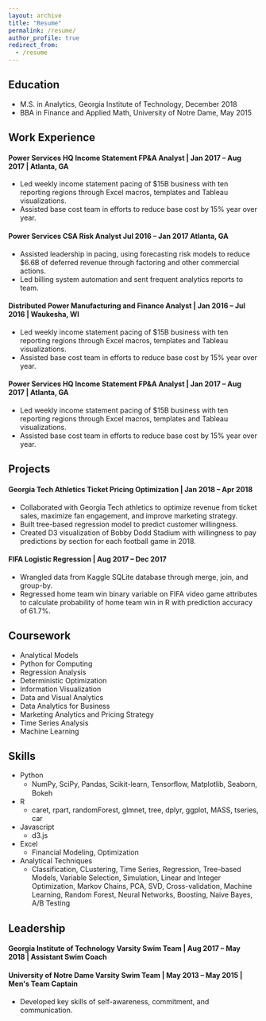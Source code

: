 ```yaml
---
layout: archive
title: "Resume"
permalink: /resume/
author_profile: true
redirect_from:
  - /resume
---
```



## Education
* M.S. in Analytics, Georgia Institute of Technology, December 2018
* BBA in Finance and Applied Math, University of Notre Dame, May 2015

## Work Experience
#### Power Services HQ Income Statement FP&A Analyst | Jan 2017 – Aug 2017 | Atlanta, GA
  * Led weekly income statement pacing of $15B business with ten reporting regions through Excel macros, templates and Tableau    visualizations.
  * Assisted base cost team in efforts to reduce base cost by 15% year over year.

#### Power Services CSA Risk Analyst Jul 2016 – Jan 2017 Atlanta, GA
  * Assisted leadership in pacing, using forecasting risk models to reduce $6.6B of deferred revenue through factoring and other commercial actions.
  * Led billing system automation and sent frequent analytics reports to team.
  
#### Distributed Power Manufacturing and Finance Analyst | Jan 2016 – Jul 2016 | Waukesha, WI
  * Led weekly income statement pacing of $15B business with ten reporting regions through Excel macros, templates and Tableau    visualizations.
  * Assisted base cost team in efforts to reduce base cost by 15% year over year.
  
#### Power Services HQ Income Statement FP&A Analyst | Jan 2017 – Aug 2017 | Atlanta, GA
  * Led weekly income statement pacing of $15B business with ten reporting regions through Excel macros, templates and Tableau    visualizations.
  * Assisted base cost team in efforts to reduce base cost by 15% year over year.
  
## Projects
#### Georgia Tech Athletics Ticket Pricing Optimization | Jan 2018 – Apr 2018
  * Collaborated with Georgia Tech athletics to optimize revenue from ticket sales, maximize fan engagement, and improve marketing strategy.
  * Built tree-based regression model to predict customer willingness.
  * Created D3 visualization of Bobby Dodd Stadium with willingness to pay predictions by section for each football game in 2018.

#### FIFA Logistic Regression | Aug 2017 – Dec 2017
  * Wrangled data from Kaggle SQLite database through merge, join, and group-by.
  * Regressed home team win binary variable on FIFA video game attributes to calculate probability of home team win in R with prediction accuracy of 61.7%.
  
## Coursework
* Analytical Models
* Python for Computing
* Regression Analysis
* Deterministic Optimization
* Information Visualization
* Data and Visual Analytics
* Data Analytics for Business
* Marketing Analytics and Pricing Strategy
* Time Series Analysis
* Machine Learning

## Skills
* Python
  * NumPy, SciPy, Pandas, Scikit-learn, Tensorﬂow, Matplotlib, Seaborn, Bokeh 
* R
  * caret, rpart, randomForest, glmnet, tree, dplyr, ggplot, MASS, tseries, car
* Javascript
  * d3.js
* Excel
  * Financial Modeling, Optimization
* Analytical Techniques
  * Classification, CLustering, Time Series, Regression, Tree-based Models, Variable Selection, Simulation, Linear and Integer Optimization, Markov Chains, PCA, SVD, Cross-validation, Machine Learning, Random Forest, Neural Networks, Boosting, Naive Bayes, A/B Testing

## Leadership
#### Georgia Institute of Technology Varsity Swim Team | Aug 2017 – May 2018 | Assistant Swim Coach

#### University of Notre Dame Varsity Swim Team | May 2013 – May 2015 | Men's Team Captain
  * Developed key skills of self-awareness, commitment, and communication.

